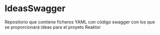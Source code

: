 # IdeasSwagger
Repositorio que contiene ficheros YAML con código swagger con los que se proporcionará ideas para el proyeto Reaktor

